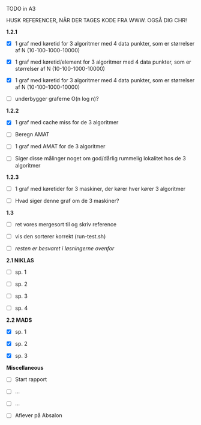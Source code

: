 TODO in A3

HUSK REFERENCER, NÅR DER TAGES KODE FRA WWW. OGSÅ DIG CHR!

**1.2.1**
- [x] 1 graf med køretid for 3 algoritmer med 4 data punkter, som er størrelser af N (10-100-1000-10000) 
- [x] 1 graf med køretid/element for 3 algoritmer med 4 data punkter, som er størrelser af N (10-100-1000-10000) 
- [x] 1 graf med køretid for 3 algoritmer med 4 data punkter, som er størrelser af N (10-100-1000-10000) 
- [ ] underbygger graferne O(n log n)?


**1.2.2**
- [x] 1 graf med cache miss for de 3 algoritmer
- [ ] Beregn AMAT
- [ ] 1 graf med AMAT for de 3 algoritmer
- [ ] Siger disse målinger noget om god/dårlig rummelig lokalitet hos de 3 algoritmer


**1.2.3**
- [ ] 1 graf med køretider for 3 maskiner, der kører hver kører 3 algoritmer
- [ ] Hvad siger denne graf om de 3 maskiner?


**1.3**
- [ ] ret vores mergesort til og skriv reference
- [ ] vis den sorterer korrekt (run-test.sh)
- [ ] *resten er besvaret i løsningerne ovenfor*


**2.1 NIKLAS**
- [ ] sp. 1
- [ ] sp. 2
- [ ] sp. 3
- [ ] sp. 4


**2.2 MADS**
- [x] sp. 1
- [x] sp. 2
- [x] sp. 3


**Miscellaneous**
- [ ] Start rapport
- [ ] ...
- [ ] ...
- [ ] Aflever på Absalon









